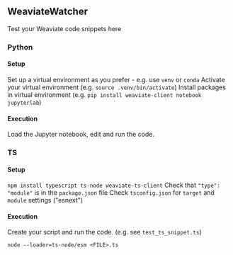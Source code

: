 ## WeaviateWatcher

Test your Weaviate code snippets here

### Python

#### Setup

Set up a virtual environment as you prefer - e.g. use `venv` or `conda`
Activate your virtual environment (e.g. `source .venv/bin/activate`)
Install packages in  virtual environment (e.g. `pip install weaviate-client notebook jupyterlab`)

#### Execution

Load the Jupyter notebook, edit and run the code.

### TS

#### Setup

`npm install typescript ts-node weaviate-ts-client`
Check that `"type": "module"` is in the `package.json` file
Check `tsconfig.json` for `target` and `module` settings ("esnext")

#### Execution

Create your script and run the code.
(e.g. see `test_ts_snippet.ts`)

```
node --loader=ts-node/esm <FILE>.ts
```
